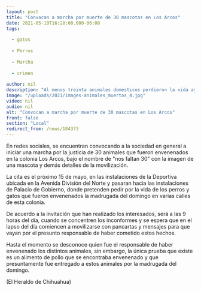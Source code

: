 ```yaml
---
layout: post
title: "Convocan a marcha por muerte de 30 mascotas en Los Arcos"
date: 2021-05-10T16:28:00.000-06:00
tags:
  
  - gatos
  
  - Perros
  
  - Marcha
  
  - crimen
  
author: nil
description: "Al menos treinta animales domésticos perdieron la vida ayer luego de que un individuo los alimentara con comida envenenada"
image: "/uploads/2021/images-animales_muertos_4.jpg"
video: nil
audio: nil
alt: "Convocan a marcha por muerte de 30 mascotas en Los Arcos"
front: false
section: "Local"
redirect_from: /news/184373
---
```


En redes sociales, se encuentran convocando a la sociedad en general a iniciar una marcha por la justicia de 30 animales que fueron envenenados en la colonia Los Arcos, bajo el nombre de "nos faltan 30" con la imagen de una mascota y demás detalles de la movilización.

La cita es el próximo 15 de mayo, en las instalaciones de la Deportiva ubicada en la Avenida División del Norte y pasaran hacia las instalaciones de Palacio de Gobierno, donde pretenden pedir por la vida de los perros y gatos que fueron envenenados la madrugada del domingo en varias calles de esta colonia.

De acuerdo a la invitación que han realizado los interesados, será a las 9 horas del día, cuando se concentren los inconformes y se espera que en el lapso del día comiencen a movilizarse con pancartas y mensajes para que vayan por el presunto responsable de haber cometido estos hechos.

Hasta el momento se desconoce quien fue el responsable de haber envenenado los distintos animales, sin embargo, la única prueba que existe es un alimento de pollo que se encontraba envenenado y que presuntamente fue entregado a estos animales por la madrugada del domingo.

(El Heraldo de Chihuahua)